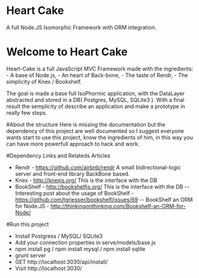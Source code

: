 Heart Cake
==========

A full Node.JS Isomorphic Framework with ORM integration.


# Welcome to Heart Cake

Heart-Cake is a full JavaScript MVC Framework made with the ingredients:
	- A base of Node.js,
	- An heart of Back-bone,
	- The taste of Rendr,
	- The simplicity of Knex / Bookshelf.

The goal is made a base full IsoPhormic application, with the DataLayer abstracted and stored in a DB( Postgres, MySQL, SQLite3 ).
With a final result the semplicity of describe an application and make a prototype in really few steps.

#About the structure
Here is missing the documentation but the dependency of this project are well documented so I suggest everyone wants start to use this project,
know the ingredients of him, in this way you can have more powerfull approach to hack and work.

#Dependency Links and Relateds Articles
- Rendr - https://github.com/airbnb/rendr A small bidirectional-logic server and front-end library BackBone based.
- Knex - http://knexjs.org/ This is the interface with the DB
- BookShelf - http://bookshelfjs.org/ This is the interface with the DB
-- Interesting post about the usage of BookShelf - https://github.com/tgriesser/bookshelf/issues/69
-- BookShelf an ORM for Node.JS - http://thinkingonthinking.com/Bookshelf-an-ORM-for-Node/

#Run this project
- Install Postgress / MySQL/ SQLite3
- Add your connection properties in serve/models/base.js
- npm install pg / npm install mysql / npm install sqlite
- grunt server
- GET http://localhost:3030/api/install/
- Visit http://localhost:3030/
